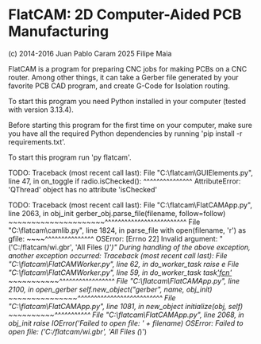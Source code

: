 FlatCAM: 2D Computer-Aided PCB Manufacturing
============================================

(c) 2014-2016 Juan Pablo Caram
2025 Filipe Maia

FlatCAM is a program for preparing CNC jobs for making PCBs on a CNC router.
Among other things, it can take a Gerber file generated by your favorite PCB
CAD program, and create G-Code for Isolation routing.

To start this program you need Python installed in your computer (tested with version 3.13.4).

Before starting this program for the first time on your computer, make sure you have all the required Python dependencies by running 'pip install -r requirements.txt'.

To start this program run 'py flatcam'.

TODO:
Traceback (most recent call last):
  File "C:\flatcam\GUIElements.py", line 47, in on_toggle
    if radio.isChecked():
       ^^^^^^^^^^^^^^^
AttributeError: 'QThread' object has no attribute 'isChecked'

TODO:
Traceback (most recent call last):
  File "C:\flatcam\FlatCAMApp.py", line 2063, in obj_init
    gerber_obj.parse_file(filename, follow=follow)
    ~~~~~~~~~~~~~~~~~~~~~^^^^^^^^^^^^^^^^^^^^^^^^^
  File "C:\flatcam\camlib.py", line 1824, in parse_file
    with open(filename, 'r') as gfile:
         ~~~~^^^^^^^^^^^^^^^
OSError: [Errno 22] Invalid argument: "('C:/flatcam/wi.gbr', 'All Files (*)')"
During handling of the above exception, another exception occurred:
Traceback (most recent call last):
  File "C:\flatcam\FlatCAMWorker.py", line 62, in do_worker_task
    raise e
  File "C:\flatcam\FlatCAMWorker.py", line 59, in do_worker_task
    task['fcn'](*task['params'])
    ~~~~~~~~~~~^^^^^^^^^^^^^^^^^
  File "C:\flatcam\FlatCAMApp.py", line 2100, in open_gerber
    self.new_object("gerber", name, obj_init)
    ~~~~~~~~~~~~~~~^^^^^^^^^^^^^^^^^^^^^^^^^^
  File "C:\flatcam\FlatCAMApp.py", line 1081, in new_object
    initialize(obj, self)
    ~~~~~~~~~~^^^^^^^^^^^
  File "C:\flatcam\FlatCAMApp.py", line 2068, in obj_init
    raise IOError('Failed to open file: ' + filename)
OSError: Failed to open file: ('C:/flatcam/wi.gbr', 'All Files (*)')